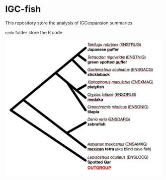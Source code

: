 # IGC-fish

This repository store the analysis of IGCexpansion summaries 

`code` folder store the R code

<img src="./plots/IGC-fish-tree.png" alt="IGC-fish-tree" style="zoom:50%;" />
